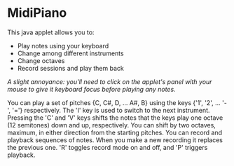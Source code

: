 # MidiPiano
This java applet allows you to:
 - Play notes using your keyboard
 - Change among different instruments
 - Change octaves
 - Record sessions and play them back

<i>A slight annoyance: you'll need to click on the applet's panel with your mouse to give it
keyboard focus before playing any notes.</i>

You can play a set of pitches {C, C#, D, ... A#, B} using the keys {'1', '2', ... '-', '='} respectively.
The 'I' key is used to switch to the next instrument.
Pressing the 'C' and 'V' keys shifts the notes that the keys play one octave (12 semitones) down and up, respectively. You can shift by two octaves, maximum, in either direction from the starting pitches.
You can record and playback sequences of notes. When you make a new recording it replaces the previous one.
'R' toggles record mode on and off, and 'P' triggers playback.
